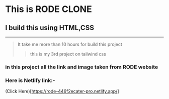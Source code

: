 # This is RODE CLONE

## I build this using HTML,CSS

---

> It take me more than 10 hours for build this project
>
> > this is my 3rd project on tailwind css

### in this project all the link and image taken from RODE website

### Here is Netlify link:-

(Click Here)[https://rode-446f2ecater-pro.netlify.app/]
